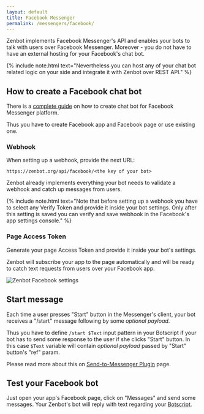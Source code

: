 ```yaml
---
layout: default
title: Facebook Messenger
permalink: /messengers/facebook/
---
```


Zenbot implements Facebook Messenger\'s API and enables your bots to talk with users over Facebook Messenger.
Moreover - you do not have to have an external hosting for your Facebook\'s chat bot.

{% include note.html text="Nevertheless you can host any of your chat bot related logic on your side and integrate it with Zenbot over REST API." %}

## How to create a Facebook chat bot
There is a [complete guide](https://developers.facebook.com/docs/messenger-platform/quickstart) on how to create chat bot for Facebook Messenger platform.

Thus you have to create Facebook app and Facebook page or use existing one.

### Webhook
When setting up a webhook, provide the next URL:

`https://zenbot.org/api/facebook/<the key of your bot>`

Zenbot already implements everything your bot needs to validate a webhook and catch up messages from users.

{% include note.html text="Note that before setting up a webhook you have to select any Verify Token and provide it inside your bot settings.
Only after this setting is saved you can verify and save webhook in the Facebook's app settings console." %}

### Page Access Token
Generate your page Access Token and provide it inside your bot\'s settings.

Zenbot will subscribe your app to the page automatically and will be ready to catch text requests from users over your Facebook app.

![Zenbot Facebook settings](/img/facebook.png)

## Start message
Each time a user presses "Start" button in the Messenger\'s client, your bot receives a "/start" message following by some _optional payload_.

Thus you have to define `/start $Text` input pattern in your Botscript if your bot has to send some response to the user if she clicks "Start" button.
In this case `$Text` variable will contain _optional payload_ passed by "Start" button\'s "ref" param.

Please read more about this on [Send-to-Messenger Plugin](https://developers.facebook.com/docs/messenger-platform/plugin-reference/send-to-messenger) page.

## Test your Facebook bot
Just open your app\'s Facebook page, click on "Messages" and send some messages.
Your Zenbot\'s bot will reply with text regarding your [Botscript](/botscript/).
